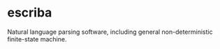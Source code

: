 # escriba
Natural language parsing software, including general non-deterministic finite-state machine.
